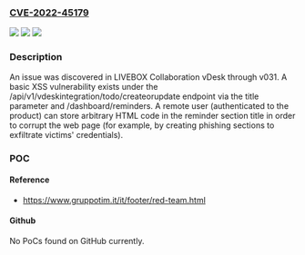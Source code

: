 ### [CVE-2022-45179](https://cve.mitre.org/cgi-bin/cvename.cgi?name=CVE-2022-45179)
![](https://img.shields.io/static/v1?label=Product&message=n%2Fa&color=blue)
![](https://img.shields.io/static/v1?label=Version&message=n%2Fa&color=blue)
![](https://img.shields.io/static/v1?label=Vulnerability&message=n%2Fa&color=brighgreen)

### Description

An issue was discovered in LIVEBOX Collaboration vDesk through v031. A basic XSS vulnerability exists under the /api/v1/vdeskintegration/todo/createorupdate endpoint via the title parameter and /dashboard/reminders. A remote user (authenticated to the product) can store arbitrary HTML code in the reminder section title in order to corrupt the web page (for example, by creating phishing sections to exfiltrate victims' credentials).

### POC

#### Reference
- https://www.gruppotim.it/it/footer/red-team.html

#### Github
No PoCs found on GitHub currently.

